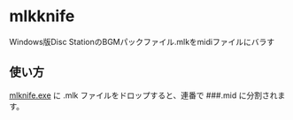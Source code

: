 # mlkknife
Windows版Disc StationのBGMパックファイル.mlkをmidiファイルにバラす

## 使い方
[mlknife.exe](mlkknife.exe) に .mlk ファイルをドロップすると、連番で ###.mid に分割されます。
